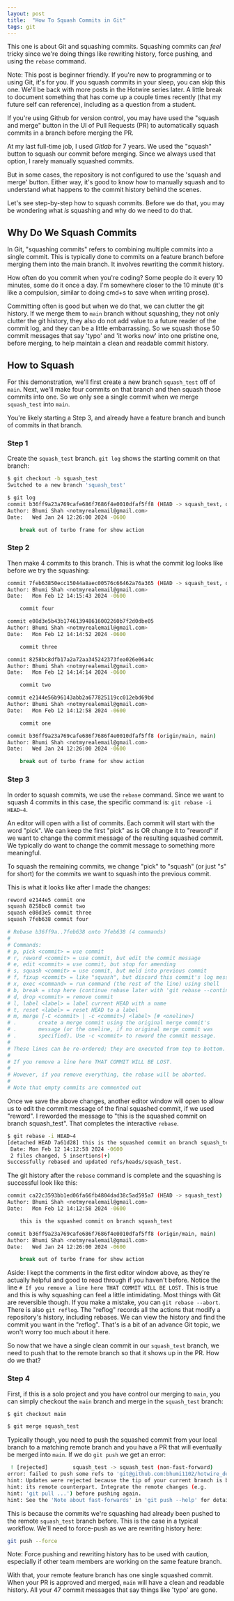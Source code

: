 ```yaml
---
layout: post
title:  "How To Squash Commits in Git"
tags: git
---
```


This one is about Git and squashing commits. Squashing commits can *feel* tricky since we're doing things like rewriting history, force pushing, and using the `rebase` command.

Note: This post is beginner friendly. If you're new to programming or to using Git, it's for you. If you squash commits in your sleep, you can skip this one. We'll be back with more posts in the Hotwire series later. A little break to document something that has come up a couple times recently (that my future self can reference), including as a question from a student. 

If you're using Github for version control, you may have used the "squash and merge" button in the UI of Pull Requests (PR) to automatically squash commits in a branch before merging the PR.

At my last full-time job, I used *Gitlab* for 7 years. We used the "squash" button to squash our commit before merging. Since we always used that option, I rarely manually squashed commits.

But in some cases, the repository is not configured to use the 'squash and merge' button. Either way, it's good to know how to manually squash and to understand what happens to the commit history behind the scenes. 

Let's see step-by-step how to squash commits. Before we do that, you may be wondering what *is* squashing and why do we need to do that.

## Why Do We Squash Commits

In Git, "squashing commits" refers to combining multiple commits into a single commit. This is typically done to commits on a feature branch before merging them into the main branch. It involves rewriting the commit history.

How often do you commit when you're coding? Some people do it every 10 minutes, some do it once a day. I'm somewhere closer to the 10 minute (it's like a compulsion, similar to doing cmd+s to save when writing prose).

Committing often is good but when we do that, we can clutter the git history. If we merge them to `main` branch without squashing, they not only clutter the git history, they also do not add value to a future reader of the commit log, and they can be a little embarrassing. So we squash those 50 commit messages that say 'typo' and 'it works now' into one pristine one, before merging, to help maintain a clean and readable commit history.

## How to Squash

For this demonstration, we'll first create a new branch `squash_test` off of `main`. Next, we'll make four commits on that branch and then squash those commits into one. So we only see a single commit when we merge `squash_test` into `main`.

You're likely starting a Step 3, and already have a feature branch and bunch of commits in that branch.

### Step 1

Create the `squash_test` branch. `git log` shows the starting commit on that branch:

```bash
$ git checkout -b squash_test
Switched to a new branch 'squash_test'

$ git log
commit b36ff9a23a769cafe686f7686f4e0010dfaf5ff8 (HEAD -> squash_test, origin/main, main)
Author: Bhumi Shah <notmyrealemail@gmail.com>
Date:   Wed Jan 24 12:26:00 2024 -0600

    break out of turbo frame for show action
```

### Step 2

Then make 4 commits to this branch. This is what the commit log looks like before we try the squashing:

```bash
commit 7feb63850ecc15044a8aec00576c66462a76a365 (HEAD -> squash_test, origin/squash_test)
Author: Bhumi Shah <notmyrealemail@gmail.com>
Date:   Mon Feb 12 14:15:43 2024 -0600

    commit four

commit e08d3e5b43b174613948616002260b7f2d0dbe05
Author: Bhumi Shah <notmyrealemail@gmail.com>
Date:   Mon Feb 12 14:14:52 2024 -0600

    commit three

commit 8258bc8dfb17a2a72aa345242373fea026e06a4c
Author: Bhumi Shah <notmyrealemail@gmail.com>
Date:   Mon Feb 12 14:14:14 2024 -0600

    commit two

commit e2144e56b96143abb2a677825119cc012ebd69bd
Author: Bhumi Shah <notmyrealemail@gmail.com>
Date:   Mon Feb 12 14:12:58 2024 -0600

    commit one

commit b36ff9a23a769cafe686f7686f4e0010dfaf5ff8 (origin/main, main)
Author: Bhumi Shah <notmyrealemail@gmail.com>
Date:   Wed Jan 24 12:26:00 2024 -0600

    break out of turbo frame for show action
```

### Step 3

In order to squash commits, we use the `rebase` command. Since we want to squash 4 commits in this case, the specific command is: `git rebase -i HEAD~4`.

An editor will open with a list of commits. Each commit will start with the word "pick". We can keep the first "pick" as is OR change it to "reword" if we want to change the commit message of the resulting squashed commit. We typically do want to change the commit message to something more meaningful. 

To squash the remaining commits, we change "pick" to "squash" (or just "s" for short) for the commits we want to squash into the previous commit.

This is what it looks like after I made the changes:

```bash
reword e2144e5 commit one
squash 8258bc8 commit two
squash e08d3e5 commit three
squash 7feb638 commit four

# Rebase b36ff9a..7feb638 onto 7feb638 (4 commands)
#
# Commands:
# p, pick <commit> = use commit
# r, reword <commit> = use commit, but edit the commit message
# e, edit <commit> = use commit, but stop for amending
# s, squash <commit> = use commit, but meld into previous commit
# f, fixup <commit> = like "squash", but discard this commit's log message
# x, exec <command> = run command (the rest of the line) using shell
# b, break = stop here (continue rebase later with 'git rebase --continue')
# d, drop <commit> = remove commit
# l, label <label> = label current HEAD with a name
# t, reset <label> = reset HEAD to a label
# m, merge [-C <commit> | -c <commit>] <label> [# <oneline>]
# .       create a merge commit using the original merge commit's
# .       message (or the oneline, if no original merge commit was
# .       specified). Use -c <commit> to reword the commit message.
#
# These lines can be re-ordered; they are executed from top to bottom.
#
# If you remove a line here THAT COMMIT WILL BE LOST.
#
# However, if you remove everything, the rebase will be aborted.
#
# Note that empty commits are commented out
```

Once we save the above changes, another editor window will open to allow us to edit the commit message of the final squashed commit, if we used "reword". I reworded the message to "this is the squashed commit on branch squash_test". That completes the interactive `rebase`.

```bash
$ git rebase -i HEAD~4
[detached HEAD 7a61d28] this is the squashed commit on branch squash_test
 Date: Mon Feb 12 14:12:58 2024 -0600
 2 files changed, 5 insertions(+)
Successfully rebased and updated refs/heads/squash_test.
```

The git history after the `rebase` command is complete and the squashing is successful look like this:

```bash
commit ca22c3593bb1ed06fa66fb4804dad38c5ad595a7 (HEAD -> squash_test)
Author: Bhumi Shah <notmyrealemail@gmail.com>
Date:   Mon Feb 12 14:12:58 2024 -0600

    this is the squashed commit on branch squash_test

commit b36ff9a23a769cafe686f7686f4e0010dfaf5ff8 (origin/main, main)
Author: Bhumi Shah <notmyrealemail@gmail.com>
Date:   Wed Jan 24 12:26:00 2024 -0600

    break out of turbo frame for show action
```

Aside: I kept the comments in the first editor window above, as they're actually helpful and good to read through if you haven't before. Notice the line `# If you remove a line here THAT COMMIT WILL BE LOST.` This is true and this is why squashing can feel a little intimidating. Most things with Git are reversible though. If you make a mistake, you can `git rebase --abort`. There is also `git reflog`. The "reflog" records all the actions that modify a repository's history, including rebases. We can view the history and find the commit you want in the "reflog". That's is a bit of an advance Git topic, we won't worry too much about it here.

So now that we have a single clean commit in our `squash_test` branch, we need to push that to the remote branch so that it shows up in the PR. How do we that?

### Step 4

First, if this is a solo project and you have control our merging to `main`, you can simply checkout the `main` branch and merge in the `squash_test` branch:

```bash
$ git checkout main

$ git merge squash_test
```

Typically though, you need to push the squashed commit from your local branch to a matching remote branch and you have a PR that will eventually be merged into `main`. If we do `git push` we get an error:

```bash
 ! [rejected]        squash_test -> squash_test (non-fast-forward)
error: failed to push some refs to 'git@github.com:bhumi1102/hotwire_demos.git'
hint: Updates were rejected because the tip of your current branch is behind
hint: its remote counterpart. Integrate the remote changes (e.g.
hint: 'git pull ...') before pushing again.
hint: See the 'Note about fast-forwards' in 'git push --help' for details.
```

This is because the commits we're squashing had already been pushed to the remote `squash_test` branch before. This is the case in a typical workflow. We'll need to force-push as we are rewriting history here:

```bash
git push --force
```

Note: Force pushing and rewriting history has to be used with caution, especially if other team members are working on the same feature branch.

With that, your remote feature branch has one single squashed commit. When your PR is approved and merged, `main` will have a clean and readable history. All your 47 commit messages that say things like 'typo' are gone.

